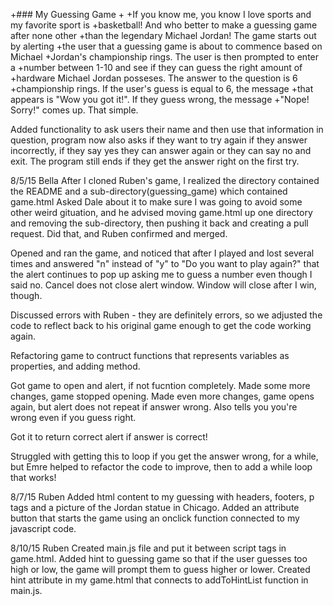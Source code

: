+### My Guessing Game
+
+If you know me, you know I love sports and my favorite sport is 
+basketball! And who better to make a guessing game after none other
+than the legendary Michael Jordan! The game starts out by alerting
+the user that a guessing game is about to commence based on Michael
+Jordan's championship rings. The user is then prompted to enter a
+number between 1-10 and see if they can guess the right amount of
+hardware Michael Jordan posseses. The answer to the question is 6
+championship rings. If the user's guess is equal to 6, the message
+that appears is "Wow you got it!". If they guess wrong, the message
+"Nope! Sorry!" comes up. That simple.

Added functionality to ask users their name and then use that information in question,
program now also asks if they want to try again if they answer incorrectly, if they say
yes they can answer again or they can say no and exit. The program still ends if they
get the answer right on the first try.




8/5/15 Bella
After I cloned Ruben's game, I realized the directory contained the README and a sub-directory(guessing_game) which contained game.html
Asked Dale about it to make sure I was going to avoid some other weird gituation, and he advised moving game.html up one directory and removing the sub-directory, then pushing it back and creating a pull request. Did that, and Ruben confirmed and merged.

Opened and ran the game, and noticed that after I played and lost several times and answered "n" instead of "y" to "Do you want to play again?" that the alert continues to pop up asking me to guess a number even though I said no. Cancel does not close alert window. Window will close after I win, though.

Discussed errors with Ruben - they are definitely errors, so we adjusted the code to reflect back to his original game enough to get the code working again.

Refactoring game to contruct functions that represents variables as properties, and adding method.

Got game to open and alert, if not fucntion completely.
Made some more changes, game stopped opening. 
Made even more changes, game opens again, but alert does not repeat if answer wrong. Also tells you you're wrong even if you guess right.

Got it to return correct alert if answer is correct!

Struggled with getting this to loop if you get the answer wrong, for a while, but Emre helped to refactor the code to improve, then to add a while loop that works!

8/7/15 Ruben
Added html content to my guessing with headers, footers, p tags and a picture of the Jordan statue in Chicago. Added an attribute button that starts the game using an onclick function connected to my javascript code. 

8/10/15 Ruben
Created main.js file and put it between script tags in game.html. Added hint to guessing game so that if the user guesses too high or low, the game will prompt them to guess higher or lower. Created hint attribute in my game.html that connects to addToHintList function in main.js.